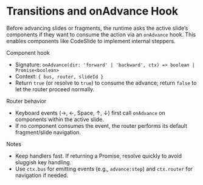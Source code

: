 # Transitions and onAdvance Hook

Before advancing slides or fragments, the runtime asks the active slide’s components if they want to consume the action via an `onAdvance` hook. This enables components like CodeSlide to implement internal steppers.

Component hook
- Signature: `onAdvance(dir: 'forward' | 'backward', ctx) => boolean | Promise<boolean>`
- Context: `{ bus, router, slideId }`
- Return `true` (or resolve to `true`) to consume the advance; return `false` to let the router proceed normally.

Router behavior
- Keyboard events (→, ←, Space, ↑, ↓) first call `onAdvance` on components within the active slide.
- If no component consumes the event, the router performs its default fragment/slide navigation.

Notes
- Keep handlers fast. If returning a Promise, resolve quickly to avoid sluggish key handling.
- Use `ctx.bus` for emitting events (e.g., `advance:step`) and `ctx.router` for navigation if needed.

